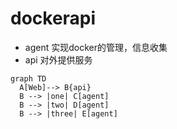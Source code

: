 # dockerapi
- agent 实现docker的管理，信息收集
- api 对外提供服务

```
graph TD
  A[Web]--> B{api}
  B --> |one| C[agent]
  B --> |two| D[agent]
  B --> |three| E[agent]
```
